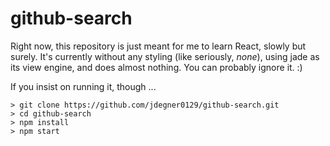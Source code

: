 # github-search

Right now, this repository is just meant for me to learn React, slowly but surely. It's currently without any styling (like seriously, *none*), using jade as its view engine, and does almost nothing. You can probably ignore it. :)

If you insist on running it, though ...

    > git clone https://github.com/jdegner0129/github-search.git
    > cd github-search
    > npm install
    > npm start
